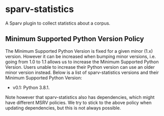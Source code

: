 # sparv-statistics
A Sparv plugin to collect statistics about a corpus.

## Minimum Supported Python Version Policy

The Minimum Supported Python Version is fixed for a given minor (1.x)
version. However it can be increased when bumping minor versions, i.e. going
from 1.0 to 1.1 allows us to increase the Minimum Supported Python Version. Users unable to increase their
Python version can use an older minor version instead. Below is a list of sparv-statistics versions
and their Minimum Supported Python Version:

 * v0.1: Python 3.8.1.

Note however that sparv-statistics also has dependencies, which might have different MSRV
policies. We try to stick to the above policy when updating dependencies, but
this is not always possible.
